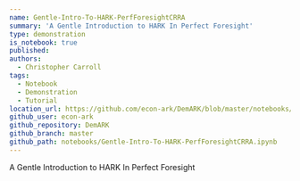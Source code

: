 ```yaml
---
name: Gentle-Intro-To-HARK-PerfForesightCRRA
summary: 'A Gentle Introduction to HARK In Perfect Foresight'
type: demonstration
is_notebook: true
published:
authors:
  - Christopher Carroll
tags:
  - Notebook
  - Demonstration
  - Tutorial
location_url: https://github.com/econ-ark/DemARK/blob/master/notebooks/Gentle-Intro-To-HARK-PerfForesightCRRA.ipynb
github_user: econ-ark
github_repository: DemARK
github_branch: master
github_path: notebooks/Gentle-Intro-To-HARK-PerfForesightCRRA.ipynb
---
```


A Gentle Introduction to HARK In Perfect Foresight
